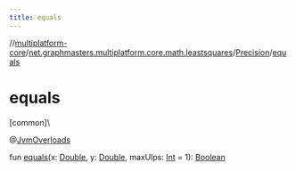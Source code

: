 ```yaml
---
title: equals
---
```

//[multiplatform-core](../../../index.html)/[net.graphmasters.multiplatform.core.math.leastsquares](../index.html)/[Precision](index.html)/[equals](equals.html)



# equals



[common]\




@[JvmOverloads](https://kotlinlang.org/api/latest/jvm/stdlib/kotlin.jvm/-jvm-overloads/index.html)



fun [equals](equals.html)(x: [Double](https://kotlinlang.org/api/latest/jvm/stdlib/kotlin/-double/index.html), y: [Double](https://kotlinlang.org/api/latest/jvm/stdlib/kotlin/-double/index.html), maxUlps: [Int](https://kotlinlang.org/api/latest/jvm/stdlib/kotlin/-int/index.html) = 1): [Boolean](https://kotlinlang.org/api/latest/jvm/stdlib/kotlin/-boolean/index.html)




